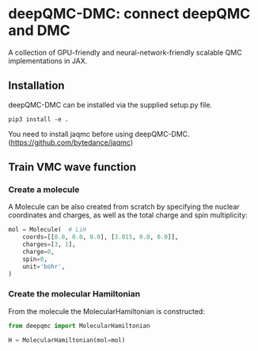 # deepQMC-DMC: connect deepQMC and DMC

A collection of GPU-friendly and neural-network-friendly scalable QMC implementations in JAX.

## Installation
deepQMC-DMC can be installed via the supplied setup.py file.
```shell
pip3 install -e .
```
You need to install jaqmc before using deepQMC-DMC. (https://github.com/bytedance/jaqmc)

## Train VMC wave function 
### Create a molecule
A Molecule can be also created from scratch by specifying the nuclear coordinates and charges, as well as the total charge and spin multiplicity:

```python
mol = Molecule(  # LiH
    coords=[[0.0, 0.0, 0.0], [3.015, 0.0, 0.0]],
    charges=[3, 1],
    charge=0,
    spin=0,
    unit='bohr',
)
```
### Create the molecular Hamiltonian
From the molecule the MolecularHamiltonian is constructed:
```python
from deepqmc import MolecularHamiltonian

H = MolecularHamiltonian(mol=mol)
```
